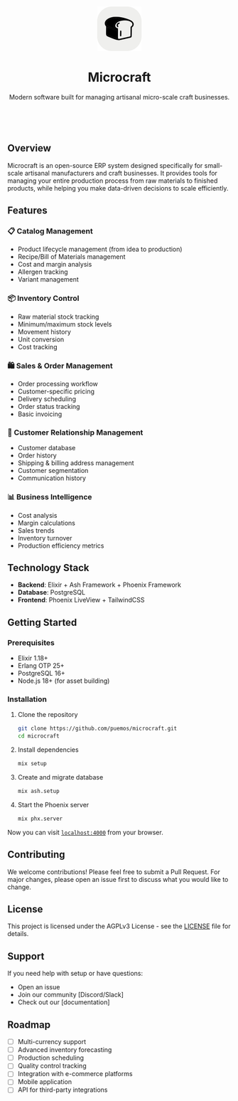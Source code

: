 <div align="center">
  <img src="priv/static/images/favicon.svg" width="100" />
  <h1>Microcraft</h1>
  <p>
    Modern software built for managing artisanal micro-scale craft businesses.
  </p>
</div>
<br>
<br>
<br>


## Overview

Microcraft is an open-source ERP system designed specifically for small-scale artisanal manufacturers and craft businesses. It provides tools for managing your entire production process from raw materials to finished products, while helping you make data-driven decisions to scale efficiently.

## Features

### 📋 Catalog Management
- Product lifecycle management (from idea to production)
- Recipe/Bill of Materials management
- Cost and margin analysis
- Allergen tracking
- Variant management

### 📦 Inventory Control
- Raw material stock tracking
- Minimum/maximum stock levels
- Movement history
- Unit conversion
- Cost tracking

### 🛍️ Sales & Order Management
- Order processing workflow
- Customer-specific pricing
- Delivery scheduling
- Order status tracking
- Basic invoicing

### 👥 Customer Relationship Management
- Customer database
- Order history
- Shipping & billing address management
- Customer segmentation
- Communication history

### 📊 Business Intelligence
- Cost analysis
- Margin calculations
- Sales trends
- Inventory turnover
- Production efficiency metrics

## Technology Stack

- **Backend**: Elixir + Ash Framework + Phoenix Framework
- **Database**: PostgreSQL
- **Frontend**: Phoenix LiveView + TailwindCSS

## Getting Started

### Prerequisites

- Elixir 1.18+
- Erlang OTP 25+
- PostgreSQL 16+
- Node.js 18+ (for asset building)

### Installation

1. Clone the repository
   ```bash
   git clone https://github.com/puemos/microcraft.git
   cd microcraft
   ```

2. Install dependencies
   ```bash
   mix setup
   ```

3. Create and migrate database
   ```bash
   mix ash.setup
   ```

4. Start the Phoenix server
   ```bash
   mix phx.server
   ```

Now you can visit [`localhost:4000`](http://localhost:4000) from your browser.

## Contributing

We welcome contributions! Please feel free to submit a Pull Request. For major changes, please open an issue first to discuss what you would like to change.

## License

This project is licensed under the AGPLv3 License - see the [LICENSE](LICENSE) file for details.

## Support

If you need help with setup or have questions:
- Open an issue
- Join our community [Discord/Slack]
- Check out our [documentation]

## Roadmap

- [ ] Multi-currency support
- [ ] Advanced inventory forecasting
- [ ] Production scheduling
- [ ] Quality control tracking
- [ ] Integration with e-commerce platforms
- [ ] Mobile application
- [ ] API for third-party integrations
